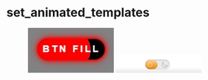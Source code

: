 # set_animated_templates

<div align="center">
  <img src="./readme_data/btn fill.jpg" alt="Изображение 1" width="200" />
  <img src="./readme_data/theme-switch-btn.png" alt="Изображение 2" width="200" />
  <!-- <img src="image3.jpg" alt="Изображение 3" width="200" /> -->
</div>
